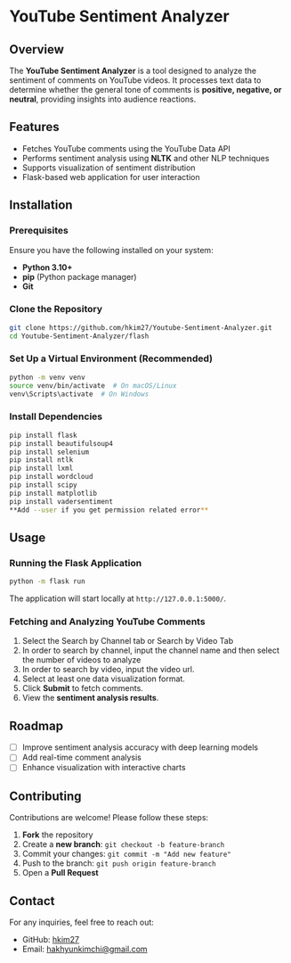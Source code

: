 # YouTube Sentiment Analyzer

## Overview
The **YouTube Sentiment Analyzer** is a tool designed to analyze the sentiment of comments on YouTube videos. It processes text data to determine whether the general tone of comments is **positive, negative, or neutral**, providing insights into audience reactions.

## Features
- Fetches YouTube comments using the YouTube Data API
- Performs sentiment analysis using **NLTK** and other NLP techniques
- Supports visualization of sentiment distribution
- Flask-based web application for user interaction

## Installation

### Prerequisites
Ensure you have the following installed on your system:
- **Python 3.10+**
- **pip** (Python package manager)
- **Git**

### Clone the Repository
```sh
git clone https://github.com/hkim27/Youtube-Sentiment-Analyzer.git
cd Youtube-Sentiment-Analyzer/flash
```

### Set Up a Virtual Environment (Recommended)
```sh
python -m venv venv
source venv/bin/activate  # On macOS/Linux
venv\Scripts\activate  # On Windows
```

### Install Dependencies
```sh
pip install flask
pip install beautifulsoup4
pip install selenium
pip install ntlk
pip install lxml
pip install wordcloud
pip install scipy
pip install matplotlib
pip install vadersentiment
**Add --user if you get permission related error**
```


## Usage

### Running the Flask Application
```sh
python -m flask run
```
The application will start locally at `http://127.0.0.1:5000/`.

### Fetching and Analyzing YouTube Comments
1. Select the Search by Channel tab or Search by Video Tab
2. In order to search by channel, input the channel name and then select the number of videos to analyze
3. In order to search by video, input the video url.
4. Select at least one data visualization format.
5. Click **Submit** to fetch comments.
6. View the **sentiment analysis results**.

## Roadmap
- [ ] Improve sentiment analysis accuracy with deep learning models
- [ ] Add real-time comment analysis
- [ ] Enhance visualization with interactive charts

## Contributing
Contributions are welcome! Please follow these steps:
1. **Fork** the repository
2. Create a **new branch**: `git checkout -b feature-branch`
3. Commit your changes: `git commit -m "Add new feature"`
4. Push to the branch: `git push origin feature-branch`
5. Open a **Pull Request**

## Contact
For any inquiries, feel free to reach out:
- GitHub: [hkim27](https://github.com/hkim27)
- Email: hakhyunkimchi@gmail.com 

